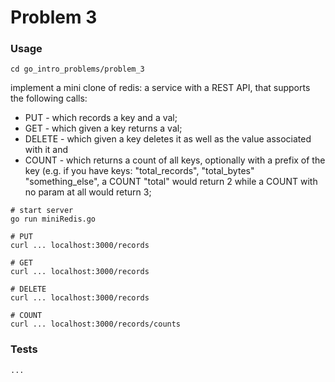 # Problem 3

### Usage

    cd go_intro_problems/problem_3

implement a mini clone of redis: a service with a REST API, that supports the following calls: 

* PUT - which records a key and a val; 
* GET - which given a key returns a val; 
* DELETE - which given a key deletes it as well as the value associated with it and 
* COUNT - which returns a count of all keys, optionally with a prefix of the key (e.g. if you have keys: "total_records", "total_bytes" "something_else", a COUNT "total" would return 2 while a COUNT with no param at all would return 3;

```
# start server
go run miniRedis.go

# PUT
curl ... localhost:3000/records

# GET
curl ... localhost:3000/records

# DELETE
curl ... localhost:3000/records

# COUNT
curl ... localhost:3000/records/counts
```


### Tests

    ...

